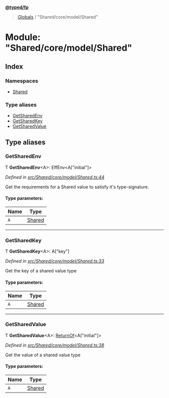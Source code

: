 **[@typed/fp](../README.md)**

> [Globals](../globals.md) / "Shared/core/model/Shared"

# Module: "Shared/core/model/Shared"

## Index

### Namespaces

* [Shared](_shared_core_model_shared_.shared.md)

### Type aliases

* [GetSharedEnv](_shared_core_model_shared_.md#getsharedenv)
* [GetSharedKey](_shared_core_model_shared_.md#getsharedkey)
* [GetSharedValue](_shared_core_model_shared_.md#getsharedvalue)

## Type aliases

### GetSharedEnv

Ƭ  **GetSharedEnv**\<A>: EffEnv\<A[\"initial\"]>

*Defined in [src/Shared/core/model/Shared.ts:44](https://github.com/TylorS/typed-fp/blob/f27ba3e/src/Shared/core/model/Shared.ts#L44)*

Get the requirements for a Shared value to satisfy it's
type-signature.

#### Type parameters:

Name | Type |
------ | ------ |
`A` | [Shared](_shared_core_model_shared_.shared.md) |

___

### GetSharedKey

Ƭ  **GetSharedKey**\<A>: A[\"key\"]

*Defined in [src/Shared/core/model/Shared.ts:33](https://github.com/TylorS/typed-fp/blob/f27ba3e/src/Shared/core/model/Shared.ts#L33)*

Get the key of a shared value type

#### Type parameters:

Name | Type |
------ | ------ |
`A` | [Shared](_shared_core_model_shared_.shared.md) |

___

### GetSharedValue

Ƭ  **GetSharedValue**\<A>: [ReturnOf](_effect_effect_.md#returnof)\<A[\"initial\"]>

*Defined in [src/Shared/core/model/Shared.ts:38](https://github.com/TylorS/typed-fp/blob/f27ba3e/src/Shared/core/model/Shared.ts#L38)*

Get the value of a shared value type

#### Type parameters:

Name | Type |
------ | ------ |
`A` | [Shared](_shared_core_model_shared_.shared.md) |
